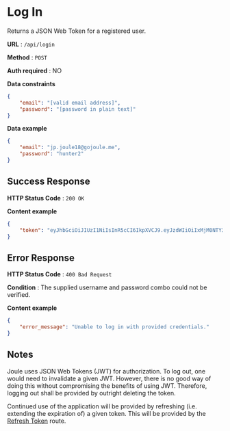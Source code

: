# Log In

Returns a JSON Web Token for a registered user.

**URL** : `/api/login`

**Method** : `POST`

**Auth required** : NO

**Data constraints**

```json
{
	"email": "[valid email address]",
	"password": "[password in plain text]"
}
```

**Data example**

```json
{
	"email": "jp.joule18@gojoule.me",
	"password": "hunter2"
}
```

## Success Response

**HTTP Status Code** : `200 OK`

**Content example**

```json
{
	"token": "eyJhbGciOiJIUzI1NiIsInR5cCI6IkpXVCJ9.eyJzdWIiOiIxMjM0NTY3ODkwIiwibmFtZSI6IkpvaG4gRG9lIiwiaWF0IjoxNTE2MjM5MDIyfQ.SflKxwRJSMeKKF2QT4fwpMeJf36POk6yJV_adQssw5c"
}
```

## Error Response

**HTTP Status Code** : `400 Bad Request`

**Condition** : The supplied username and password combo could not be verified.

**Content example**

```json
{
	"error_message": "Unable to log in with provided credentials."
}
```

## Notes

Joule uses JSON Web Tokens (JWT) for authorization. To log out, one would need to invalidate a given JWT. However, there is no good way of doing this without compromising the benefits of using JWT. Therefore, logging out shall be provided by outright deleting the token.

Continued use of the application will be provided by refreshing (i.e. extending the expiration of) a given token. This will be provided by the [Refresh Token](refresh_token.md) route.
